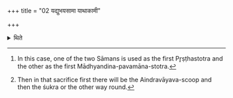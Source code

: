 +++
title = "02 यद्युभयसामा याथाकामी"

+++

<details><summary>थिते</summary>

2. If (the Soma-sacrifice is one with both (the Br̥hat and Ratharara-) samans[^1], (he may fill the cups) according to his desire.[^2]   


[^1]: In this case, one of the two Sāmans is used as the first Pr̥ṣṭhastotra and the other as the first Mādhyandina-pavamāna-stotra.  

[^2]: Then in that sacrifice first there will be the Aindravāyava-scoop and then the śukra or the other way round.  
</details>
